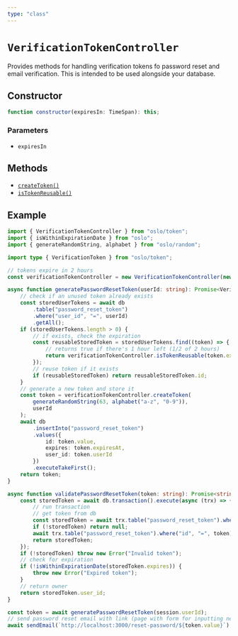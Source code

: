 ```yaml
---
type: "class"
---
```


# `VerificationTokenController`

Provides methods for handling verification tokens fo password reset and email verification. This is intended to be used alongside your database.

## Constructor

```ts
function constructor(expiresIn: TimeSpan): this;
```

### Parameters

- `expiresIn`

## Methods

- [`createToken()`](ref:token/VerificationTokenController)
- [`isTokenReusable()`](ref:token/VerificationTokenController)

## Example

```ts
import { VerificationTokenController } from "oslo/token";
import { isWithinExpirationDate } from "oslo";
import { generateRandomString, alphabet } from "oslo/random";

import type { VerificationToken } from "oslo/token";

// tokens expire in 2 hours
const verificationTokenController = new VerificationTokenController(new TimeSpan(2, "h"));

async function generatePasswordResetToken(userId: string): Promise<VerificationToken> {
	// check if an unused token already exists
	const storedUserTokens = await db
		.table("password_reset_token")
		.where("user_id", "=", userId)
		.getAll();
	if (storedUserTokens.length > 0) {
		// if exists, check the expiration
		const reusableStoredToken = storedUserTokens.find((token) => {
			// returns true if there's 1 hour left (1/2 of 2 hours)
			return verificationTokenController.isTokenReusable(token.expires);
		});
		// reuse token if it exists
		if (reusableStoredToken) return reusableStoredToken.id;
	}
	// generate a new token and store it
	const token = verificationTokenController.createToken(
		generateRandomString(63, alphabet("a-z", "0-9")),
		userId
	);
	await db
		.insertInto("password_reset_token")
		.values({
			id: token.value,
			expires: token.expiresAt,
			user_id: token.userId
		})
		.executeTakeFirst();
	return token;
}

async function validatePasswordResetToken(token: string): Promise<string> {
	const storedToken = await db.transaction().execute(async (trx) => {
        // run transaction
		// get token from db
		const storedToken = await trx.table("password_reset_token").where("id", "=", token).get();
		if (!storedToken) return null;
		await trx.table("password_reset_token").where("id", "=", token).delete();
		return storedToken;
	});
	if (!storedToken) throw new Error("Invalid token");
	// check for expiration
	if (!isWithinExpirationDate(storedToken.expires)) {
		throw new Error("Expired token");
	}
	// return owner
	return storedToken.user_id;
}
```

```ts
const token = await generatePasswordResetToken(session.userId);
// send password reset email with link (page with form for inputting new password)
await sendEmail(`http://localhost:3000/reset-password/${token.value}`);
```
